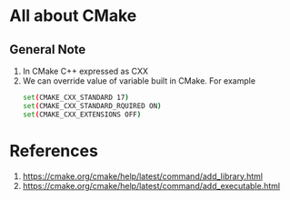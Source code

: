 # All about CMake

## General Note
1. In CMake C++ expressed as CXX
2. We can override value of variable built in CMake. For example
    ```bash
    set(CMAKE_CXX_STANDARD 17)
    set(CMAKE_CXX_STANDARD_RQUIRED ON)
    set(CMAKE_CXX_EXTENSIONS OFF)
    ```

# References
1. https://cmake.org/cmake/help/latest/command/add_library.html
2. https://cmake.org/cmake/help/latest/command/add_executable.html